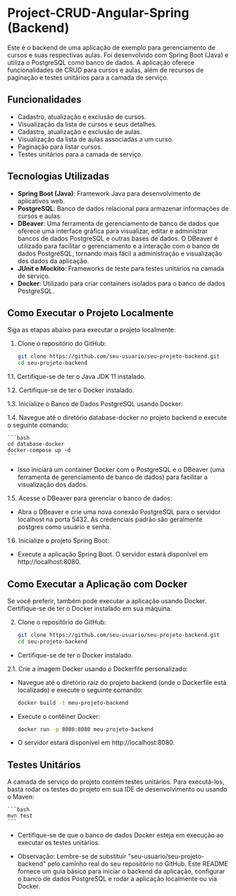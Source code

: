 # Project-CRUD-Angular-Spring (Backend)

Este é o backend de uma aplicação de exemplo para gerenciamento de cursos e suas respectivas aulas. Foi desenvolvido com Spring Boot (Java) e utiliza o PostgreSQL como banco de dados. A aplicação oferece funcionalidades de CRUD para cursos e aulas, além de recursos de paginação e testes unitários para a camada de serviço.

## Funcionalidades

- Cadastro, atualização e exclusão de cursos.
- Visualização da lista de cursos e seus detalhes.
- Cadastro, atualização e exclusão de aulas.
- Visualização da lista de aulas associadas a um curso.
- Paginação para listar cursos.
- Testes unitários para a camada de serviço.

## Tecnologias Utilizadas

- **Spring Boot (Java)**: Framework Java para desenvolvimento de aplicativos web.
- **PostgreSQL**: Banco de dados relacional para armazenar informações de cursos e aulas.
- **DBeaver**: Uma ferramenta de gerenciamento de banco de dados que oferece uma interface gráfica para visualizar, editar e administrar bancos de dados PostgreSQL e outras bases de dados. O DBeaver é utilizado para facilitar o gerenciamento e a interação com o banco de dados PostgreSQL, tornando mais fácil a administração e visualização dos dados da aplicação.
- **JUnit e Mockito**: Frameworks de teste para testes unitários na camada de serviço.
- **Docker**: Utilizado para criar containers isolados para o banco de dados PostgreSQL.

## Como Executar o Projeto Localmente

Siga as etapas abaixo para executar o projeto localmente:

1. Clone o repositório do GitHub:

   ```bash
   git clone https://github.com/seu-usuario/seu-projeto-backend.git
   cd seu-projeto-backend
   ```
   
1.1. Certifique-se de ter o Java JDK 11 instalado.

1.2. Certifique-se de ter o Docker instalado.

1.3. Inicialize o Banco de Dados PostgreSQL usando Docker:

1.4. Navegue até o diretório database-docker no projeto backend e execute o seguinte comando:

	```bash
	cd database-docker
	docker-compose up -d
	```
	
- Isso iniciará um container Docker com o PostgreSQL e o DBeaver (uma ferramenta de gerenciamento de banco de dados) para facilitar a visualização dos dados.

1.5. Acesse o DBeaver para gerenciar o banco de dados:

- Abra o DBeaver e crie uma nova conexão PostgreSQL para o servidor localhost na porta 5432. As credenciais padrão são geralmente postgres como usuário e senha.

1.6. Inicialize o projeto Spring Boot:

- Execute a aplicação Spring Boot. O servidor estará disponível em http://localhost:8080.

## Como Executar a Aplicação com Docker
Se você preferir, também pode executar a aplicação usando Docker. Certifique-se de ter o Docker instalado em sua máquina.

2. Clone o repositório do GitHub:

	```bash
	git clone https://github.com/seu-usuario/seu-projeto-backend.git
	cd seu-projeto-backend
	```

- Certifique-se de ter o Docker instalado.

2.1. Crie a imagem Docker usando o Dockerfile personalizado:

- Navegue até o diretório raiz do projeto backend (onde o Dockerfile está localizado) e execute o seguinte comando:

	```bash
	docker build -t meu-projeto-backend
	```
	
- Execute o contêiner Docker:

	```bash
	docker run -p 8080:8080 meu-projeto-backend
	```
	
- O servidor estará disponível em http://localhost:8080.

## Testes Unitários

A camada de serviço do projeto contém testes unitários. Para executá-los, basta rodar os testes do projeto em sua IDE de desenvolvimento ou usando o Maven:

	```bash
	mvn test
	```
	
- Certifique-se de que o banco de dados Docker esteja em execução ao executar os testes unitários.

- Observação: Lembre-se de substituir "seu-usuario/seu-projeto-backend" pelo caminho real do seu repositório no GitHub. Este README fornece um guia básico para iniciar o backend da aplicação, configurar o banco de dados PostgreSQL e rodar a aplicação localmente ou via Docker.
